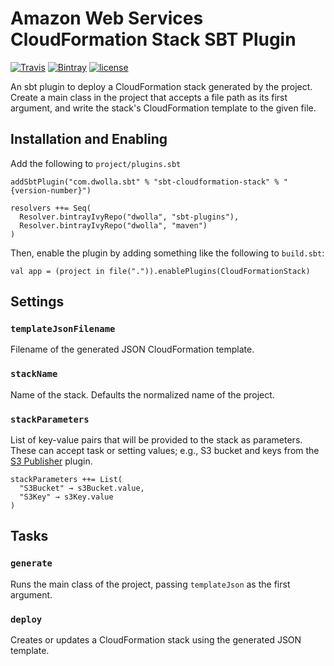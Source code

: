 # Amazon Web Services CloudFormation Stack SBT Plugin

[![Travis](https://img.shields.io/travis/Dwolla/sbt-cloudformation-stack.svg?style=flat-square)](https://travis-ci.org/Dwolla/sbt-cloudformation-stack)
[![Bintray](https://img.shields.io/bintray/v/dwolla/sbt-plugins/sbt-cloudformation-stack.svg?style=flat-square)](https://bintray.com/dwolla/sbt-plugins/sbt-cloudformation-stack/view)
[![license](https://img.shields.io/github/license/Dwolla/sbt-cloudformation-stack.svg?style=flat-square)]()

An sbt plugin to deploy a CloudFormation stack generated by the project. Create a main class in the project that accepts a file path as its first argument, and write the stack's CloudFormation template to the given file.

## Installation and Enabling

Add the following to `project/plugins.sbt`

    addSbtPlugin("com.dwolla.sbt" % "sbt-cloudformation-stack" % "{version-number}")

    resolvers ++= Seq(
      Resolver.bintrayIvyRepo("dwolla", "sbt-plugins"),
      Resolver.bintrayIvyRepo("dwolla", "maven")
    )

Then, enable the plugin by adding something like the following to `build.sbt`:

    val app = (project in file(".")).enablePlugins(CloudFormationStack)

## Settings

### `templateJsonFilename`

Filename of the generated JSON CloudFormation template.

### `stackName`

Name of the stack. Defaults the normalized name of the project.

### `stackParameters`

List of key-value pairs that will be provided to the stack as parameters. These can accept task or setting values; e.g., S3 bucket and keys from the [S3 Publisher](https://github.com/Dwolla/sbt-s3-publisher) plugin.

    stackParameters ++= List(
      "S3Bucket" → s3Bucket.value,
      "S3Key" → s3Key.value
    )

## Tasks

### `generate`

Runs the main class of the project, passing `templateJson` as the first argument. 

### `deploy`

Creates or updates a CloudFormation stack using the generated JSON template.
